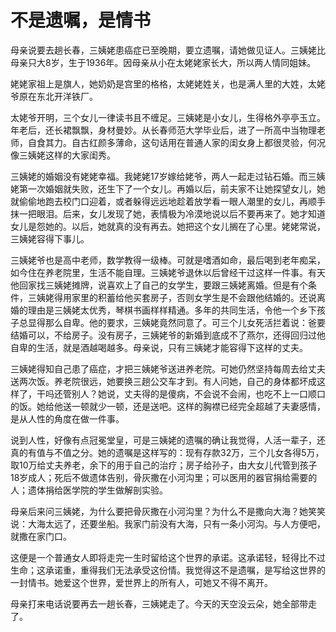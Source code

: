 # 不是遗嘱，是情书

母亲说要去趟长春，三姨姥患癌症已至晚期，要立遗嘱，请她做见证人。三姨姥比母亲只大8岁，生于1936年。因母亲从小在太姥姥家长大，所以两人情同姐妹。 

姥姥家祖上是旗人，她奶奶是宫里的格格，太姥姥姓关，也是满人里的大姓，太姥爷原在东北开洋铁厂。 

太姥爷开明，三个女儿一律读书且不缠足。三姨姥是小女儿，生得格外亭亭玉立。年老后，还长裙飘飘，身材曼妙。从长春师范大学毕业后，进了一所高中当物理老师，自食其力。自古红颜多薄命，这句话用在普通人家的闺女身上都很灵验，何况像三姨姥这样的大家闺秀。 

三姨姥的婚姻没有姥姥幸福。我姥姥17岁嫁给姥爷，两人一起走过钻石婚。而三姨姥第一次婚姻就失败，还生下了一个女儿。再婚以后，前夫家不让她探望女儿，她就偷偷地跑去校门口迎着，或者躲得远远地趁着放学看一眼人潮里的女儿，再顺手抹一把眼泪。后来，女儿发现了她，表情极为冷漠地说以后不要再来了。她才知道女儿是怨她的。以后，她就真的没有再去。她把这个女儿搁在了心里。姥姥常说，三姨姥容得下事儿。 

三姨姥爷也是高中老师，数学教得一级棒。可就是嗜酒如命，最后喝到老年痴呆，如今住在养老院里，生活不能自理。三姨姥爷退休以后曾经干过这样一件事。有天他回家找三姨姥摊牌，说喜欢上了自己的女学生，要跟三姨姥离婚。但是有个条件，三姨姥得用家里的积蓄给他买套房子，否则女学生是不会跟他结婚的。还说离婚的理由是三姨姥太优秀，琴棋书画样样精通。多年的共同生活，令他一个乡下孩子总显得那么自卑。他的要求，三姨姥竟然同意了。可三个儿女死活拦着说：爸要结婚可以，不给房子。没有房子，三姨姥爷的新婚到底成不了燕尔，还得回归过他自卑的生活，就是酒越喝越多。母亲说，只有三姨姥才能容得下这样的丈夫。 

三姨姥得知自己患了癌症，才把三姨姥爷送进养老院。可她仍然坚持每周去给丈夫送两次饭。养老院很远，她要换三趟公交车才到。有人问她，自己的身体都坏成这样了，干吗还管别人？她说，丈夫得的是傻病，不会说不会闹，也吃不上一口顺口的饭。她给他送一顿就少一顿，还是送吧。这样的胸襟已经完全超越了夫妻感情，是从人性的角度在做一件事。 

说到人性，好像有点冠冕堂皇，可是三姨姥的遗嘱的确让我觉得，人活一辈子，还真的有值与不值之分。她的遗嘱是这样写的：现有存款32万，三个儿女各得5万，取10万给丈夫养老，余下的用于自己的治疗；房子给孙子，由大女儿代管到孩子18岁成人；死后不做遗体告别，骨灰撒在小河沟里；可以医用的器官捐给需要的人；遗体捐给医学院的学生做解剖实验。 

母亲后来问三姨姥，为什么要把骨灰撒在小河沟里？为什么不是撒向大海？她笑笑说：大海太远了，还要坐船。我家门前没有大海，只有一条小河沟。与人方便吧，就撒在家门口。 

这便是一个普通女人即将走完一生时留给这个世界的承诺。这承诺轻，轻得比不过生命；这承诺重，重得我们无法承受这份情。我觉得这不是遗嘱，是写给这世界的一封情书。她爱这个世界，爱世界上的所有人，可她又不得不离开。 

母亲打来电话说要再去一趟长春，三姨姥走了。今天的天空没云朵，她全部带走了。